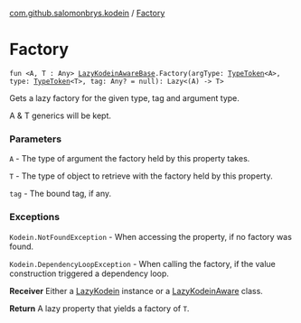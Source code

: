 [com.github.salomonbrys.kodein](index.md) / [Factory](.)

# Factory

`fun <A, T : Any> `[`LazyKodeinAwareBase`](-lazy-kodein-aware-base/index.md)`.Factory(argType: `[`TypeToken`](-type-token/index.md)`<A>, type: `[`TypeToken`](-type-token/index.md)`<T>, tag: Any? = null): Lazy<(A) -> T>`

Gets a lazy factory for the given type, tag and argument type.

A &amp; T generics will be kept.

### Parameters

`A` - The type of argument the factory held by this property takes.

`T` - The type of object to retrieve with the factory held by this property.

`tag` - The bound tag, if any.

### Exceptions

`Kodein.NotFoundException` - When accessing the property, if no factory was found.

`Kodein.DependencyLoopException` - When calling the factory, if the value construction triggered a dependency loop.

**Receiver**
Either a [LazyKodein](-lazy-kodein/index.md) instance or a [LazyKodeinAware](-lazy-kodein-aware.md) class.

**Return**
A lazy property that yields a factory of `T`.


